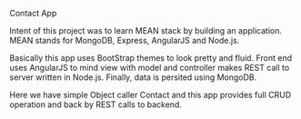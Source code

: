 Contact App

Intent of this project was to learn MEAN stack by building an application. MEAN stands for MongoDB, Express, AngularJS and Node.js. 

Basically this app uses BootStrap themes to look pretty and fluid. Front end uses AngularJS to mind view with model and controller makes REST call to server written in Node.js. Finally, data is persited using MongoDB. 

Here we have simple Object caller Contact and this app provides full CRUD operation and back by REST calls to backend. 
